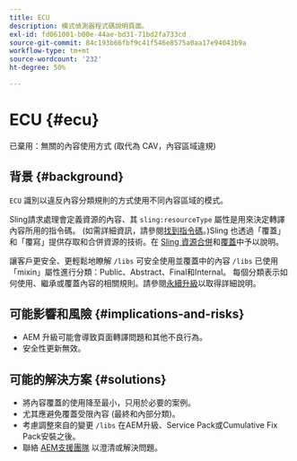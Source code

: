 ```yaml
---
title: ECU
description: 模式偵測器程式碼說明頁面。
exl-id: fd061001-b00e-44ae-bd31-71bd2fa733cd
source-git-commit: 84c193b66fbf9c41f546e8575a0aa17e94043b9a
workflow-type: tm+mt
source-wordcount: '232'
ht-degree: 50%

---
```


# ECU {#ecu}

已棄用：無關的內容使用方式 (取代為 CAV，內容區域違規)

## 背景 {#background}

`ECU`  識別以違反內容分類規則的方式使用不同內容區域的模式。

Sling請求處理會定義資源的內容、其 `sling:resourceType` 屬性是用來決定轉譯內容所用的指令碼。 (如需詳細資訊，請參閱[找到指令碼](https://experienceleague.adobe.com/en/docs/experience-manager-65/content/implementing/developing/introduction/the-basics#locating-the-script)。)Sling 也透過「覆蓋」和「覆寫」提供存取和合併資源的技術。在 [Sling 資源合併](https://experienceleague.adobe.com/en/docs/experience-manager-65/content/implementing/developing/platform/sling-resource-merger)和[覆蓋](https://experienceleague.adobe.com/en/docs/experience-manager-65/content/implementing/developing/platform/overlays)中予以說明。

讓客戶更安全、更輕鬆地瞭解 `/libs` 可安全使用並覆蓋中的內容 `/libs` 已使用「mixin」屬性進行分類：Public、Abstract、Final和Internal。 每個分類表示如何使用、繼承或覆蓋內容的相關規則。請參閱[永續升級](https://experienceleague.adobe.com/en/docs/experience-manager-65/content/implementing/deploying/upgrading/sustainable-upgrades)以取得詳細說明。

## 可能影響和風險 {#implications-and-risks}

* AEM 升級可能會導致頁面轉譯問題和其他不良行為。
* 安全性更新無效。

## 可能的解決方案 {#solutions}

* 將內容覆蓋的使用降至最小，只用於必要的案例。
* 尤其應避免覆蓋受限內容 (最終和內部分類)。
* 考慮調整來自的變更 `/libs` 在AEM升級、Service Pack或Cumulative Fix Pack安裝之後。
* 聯絡 [AEM支援團隊](https://helpx.adobe.com/tw/enterprise/using/support-for-experience-cloud.html) 以澄清或解決問題。
